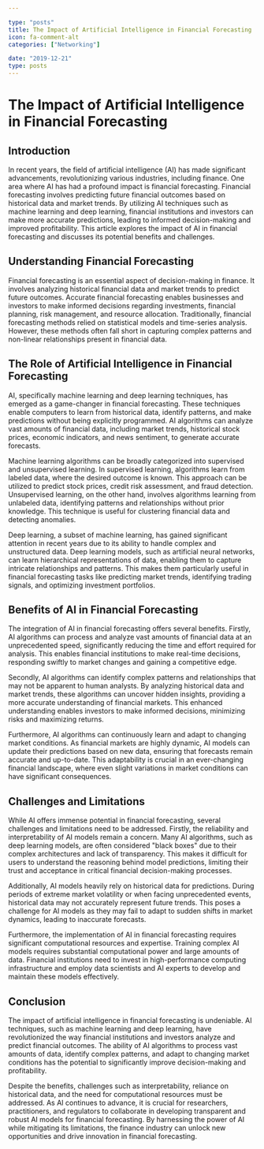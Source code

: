 ```yaml
---

type: "posts"
title: The Impact of Artificial Intelligence in Financial Forecasting
icon: fa-comment-alt
categories: ["Networking"]

date: "2019-12-21"
type: posts
---
```





# The Impact of Artificial Intelligence in Financial Forecasting

## Introduction

In recent years, the field of artificial intelligence (AI) has made significant advancements, revolutionizing various industries, including finance. One area where AI has had a profound impact is financial forecasting. Financial forecasting involves predicting future financial outcomes based on historical data and market trends. By utilizing AI techniques such as machine learning and deep learning, financial institutions and investors can make more accurate predictions, leading to informed decision-making and improved profitability. This article explores the impact of AI in financial forecasting and discusses its potential benefits and challenges.

## Understanding Financial Forecasting

Financial forecasting is an essential aspect of decision-making in finance. It involves analyzing historical financial data and market trends to predict future outcomes. Accurate financial forecasting enables businesses and investors to make informed decisions regarding investments, financial planning, risk management, and resource allocation. Traditionally, financial forecasting methods relied on statistical models and time-series analysis. However, these methods often fall short in capturing complex patterns and non-linear relationships present in financial data.

## The Role of Artificial Intelligence in Financial Forecasting

AI, specifically machine learning and deep learning techniques, has emerged as a game-changer in financial forecasting. These techniques enable computers to learn from historical data, identify patterns, and make predictions without being explicitly programmed. AI algorithms can analyze vast amounts of financial data, including market trends, historical stock prices, economic indicators, and news sentiment, to generate accurate forecasts.

Machine learning algorithms can be broadly categorized into supervised and unsupervised learning. In supervised learning, algorithms learn from labeled data, where the desired outcome is known. This approach can be utilized to predict stock prices, credit risk assessment, and fraud detection. Unsupervised learning, on the other hand, involves algorithms learning from unlabeled data, identifying patterns and relationships without prior knowledge. This technique is useful for clustering financial data and detecting anomalies.

Deep learning, a subset of machine learning, has gained significant attention in recent years due to its ability to handle complex and unstructured data. Deep learning models, such as artificial neural networks, can learn hierarchical representations of data, enabling them to capture intricate relationships and patterns. This makes them particularly useful in financial forecasting tasks like predicting market trends, identifying trading signals, and optimizing investment portfolios.

## Benefits of AI in Financial Forecasting

The integration of AI in financial forecasting offers several benefits. Firstly, AI algorithms can process and analyze vast amounts of financial data at an unprecedented speed, significantly reducing the time and effort required for analysis. This enables financial institutions to make real-time decisions, responding swiftly to market changes and gaining a competitive edge.

Secondly, AI algorithms can identify complex patterns and relationships that may not be apparent to human analysts. By analyzing historical data and market trends, these algorithms can uncover hidden insights, providing a more accurate understanding of financial markets. This enhanced understanding enables investors to make informed decisions, minimizing risks and maximizing returns.

Furthermore, AI algorithms can continuously learn and adapt to changing market conditions. As financial markets are highly dynamic, AI models can update their predictions based on new data, ensuring that forecasts remain accurate and up-to-date. This adaptability is crucial in an ever-changing financial landscape, where even slight variations in market conditions can have significant consequences.

## Challenges and Limitations

While AI offers immense potential in financial forecasting, several challenges and limitations need to be addressed. Firstly, the reliability and interpretability of AI models remain a concern. Many AI algorithms, such as deep learning models, are often considered "black boxes" due to their complex architectures and lack of transparency. This makes it difficult for users to understand the reasoning behind model predictions, limiting their trust and acceptance in critical financial decision-making processes.

Additionally, AI models heavily rely on historical data for predictions. During periods of extreme market volatility or when facing unprecedented events, historical data may not accurately represent future trends. This poses a challenge for AI models as they may fail to adapt to sudden shifts in market dynamics, leading to inaccurate forecasts.

Furthermore, the implementation of AI in financial forecasting requires significant computational resources and expertise. Training complex AI models requires substantial computational power and large amounts of data. Financial institutions need to invest in high-performance computing infrastructure and employ data scientists and AI experts to develop and maintain these models effectively.

## Conclusion

The impact of artificial intelligence in financial forecasting is undeniable. AI techniques, such as machine learning and deep learning, have revolutionized the way financial institutions and investors analyze and predict financial outcomes. The ability of AI algorithms to process vast amounts of data, identify complex patterns, and adapt to changing market conditions has the potential to significantly improve decision-making and profitability.

Despite the benefits, challenges such as interpretability, reliance on historical data, and the need for computational resources must be addressed. As AI continues to advance, it is crucial for researchers, practitioners, and regulators to collaborate in developing transparent and robust AI models for financial forecasting. By harnessing the power of AI while mitigating its limitations, the finance industry can unlock new opportunities and drive innovation in financial forecasting.